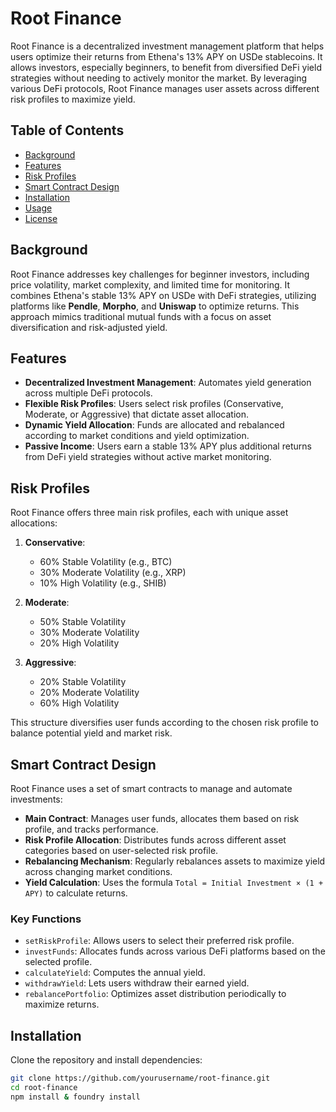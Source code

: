 # Root Finance

Root Finance is a decentralized investment management platform that helps users optimize their returns from Ethena's 13% APY on USDe stablecoins. It allows investors, especially beginners, to benefit from diversified DeFi yield strategies without needing to actively monitor the market. By leveraging various DeFi protocols, Root Finance manages user assets across different risk profiles to maximize yield.

## Table of Contents

- [Background](#background)
- [Features](#features)
- [Risk Profiles](#risk-profiles)
- [Smart Contract Design](#smart-contract-design)
- [Installation](#installation)
- [Usage](#usage)
- [License](#license)

## Background

Root Finance addresses key challenges for beginner investors, including price volatility, market complexity, and limited time for monitoring. It combines Ethena's stable 13% APY on USDe with DeFi strategies, utilizing platforms like **Pendle**, **Morpho**, and **Uniswap** to optimize returns. This approach mimics traditional mutual funds with a focus on asset diversification and risk-adjusted yield.

## Features

- **Decentralized Investment Management**: Automates yield generation across multiple DeFi protocols.
- **Flexible Risk Profiles**: Users select risk profiles (Conservative, Moderate, or Aggressive) that dictate asset allocation.
- **Dynamic Yield Allocation**: Funds are allocated and rebalanced according to market conditions and yield optimization.
- **Passive Income**: Users earn a stable 13% APY plus additional returns from DeFi yield strategies without active market monitoring.

## Risk Profiles

Root Finance offers three main risk profiles, each with unique asset allocations:

1. **Conservative**:
   - 60% Stable Volatility (e.g., BTC)
   - 30% Moderate Volatility (e.g., XRP)
   - 10% High Volatility (e.g., SHIB)
   
2. **Moderate**:
   - 50% Stable Volatility
   - 30% Moderate Volatility
   - 20% High Volatility

3. **Aggressive**:
   - 20% Stable Volatility
   - 20% Moderate Volatility
   - 60% High Volatility

This structure diversifies user funds according to the chosen risk profile to balance potential yield and market risk.

## Smart Contract Design

Root Finance uses a set of smart contracts to manage and automate investments:

- **Main Contract**: Manages user funds, allocates them based on risk profile, and tracks performance.
- **Risk Profile Allocation**: Distributes funds across different asset categories based on user-selected risk profile.
- **Rebalancing Mechanism**: Regularly rebalances assets to maximize yield across changing market conditions.
- **Yield Calculation**: Uses the formula `Total = Initial Investment × (1 + APY)` to calculate returns.

### Key Functions

- `setRiskProfile`: Allows users to select their preferred risk profile.
- `investFunds`: Allocates funds across various DeFi platforms based on the selected profile.
- `calculateYield`: Computes the annual yield.
- `withdrawYield`: Lets users withdraw their earned yield.
- `rebalancePortfolio`: Optimizes asset distribution periodically to maximize returns.

## Installation

Clone the repository and install dependencies:

```bash
git clone https://github.com/yourusername/root-finance.git
cd root-finance
npm install & foundry install
